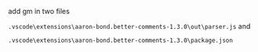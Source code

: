 add gm in two files

`.vscode\extensions\aaron-bond.better-comments-1.3.0\out\parser.js` and 

`.vscode\extensions\aaron-bond.better-comments-1.3.0\package.json`